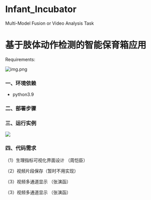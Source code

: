 # Infant_Incubator
Multi-Model Fusion or Video Analysis Task 
# 基于肢体动作检测的智能保育箱应用


Requirements:

![img.png](img.png)


### 一、环境依赖
- python3.9

### 二、部署步骤

### 三、运行实例

![](./resources/running.png)

### 四、代码需求

（1）生理指标可视化界面设计 （周恺臣）

（2）视频片段保存（暂时不用实现）

（3）视频多通道显示 （张演函）

（3）视频多通道显示 （张演函）




